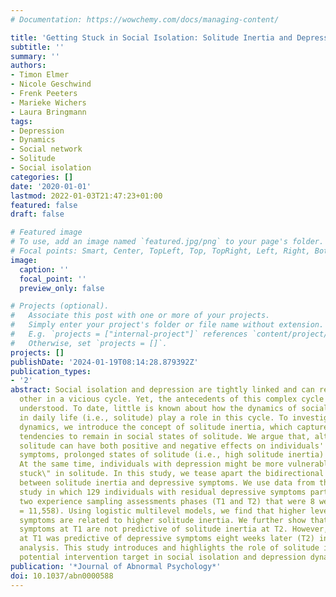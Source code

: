 ```yaml
---
# Documentation: https://wowchemy.com/docs/managing-content/

title: 'Getting Stuck in Social Isolation: Solitude Inertia and Depressive Symptoms'
subtitle: ''
summary: ''
authors:
- Timon Elmer
- Nicole Geschwind
- Frenk Peeters
- Marieke Wichers
- Laura Bringmann
tags:
- Depression
- Dynamics
- Social network
- Solitude
- Social isolation
categories: []
date: '2020-01-01'
lastmod: 2022-01-03T21:47:23+01:00
featured: false
draft: false

# Featured image
# To use, add an image named `featured.jpg/png` to your page's folder.
# Focal points: Smart, Center, TopLeft, Top, TopRight, Left, Right, BottomLeft, Bottom, BottomRight.
image:
  caption: ''
  focal_point: ''
  preview_only: false

# Projects (optional).
#   Associate this post with one or more of your projects.
#   Simply enter your project's folder or file name without extension.
#   E.g. `projects = ["internal-project"]` references `content/project/deep-learning/index.md`.
#   Otherwise, set `projects = []`.
projects: []
publishDate: '2024-01-19T08:14:28.879392Z'
publication_types:
- '2'
abstract: Social isolation and depression are tightly linked and can reinforce each
  other in a vicious cycle. Yet, the antecedents of this complex cycle are not well
  understood. To date, little is known about how the dynamics of social isolation
  in daily life (i.e., solitude) play a role in this cycle. To investigate these complex
  dynamics, we introduce the concept of solitude inertia, which captures individuals'
  tendencies to remain in social states of solitude. We argue that, although short-term
  solitude can have both positive and negative effects on individuals' depressive
  symptoms, prolonged states of solitude (i.e., high solitude inertia) are detrimental.
  At the same time, individuals with depression might be more vulnerable to \"get
  stuck\" in solitude. In this study, we tease apart the bidirectional relationship
  between solitude inertia and depressive symptoms. We use data from the MindMaastricht
  study in which 129 individuals with residual depressive symptoms participated in
  two experience sampling assessments phases (T1 and T2) that were 8 weeks apart (Nobs
  = 11,558). Using logistic multilevel models, we find that higher levels of depressive
  symptoms are related to higher solitude inertia. We further show that depressive
  symptoms at T1 are not predictive of solitude inertia at T2. However, solitude inertia
  at T1 was predictive of depressive symptoms eight weeks later (T2) in a linear regression
  analysis. This study introduces and highlights the role of solitude inertia as a
  potential intervention target in social isolation and depression dynamics.
publication: '*Journal of Abnormal Psychology*'
doi: 10.1037/abn0000588
---
```

